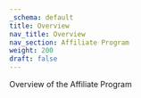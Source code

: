 ```yaml
---
_schema: default
title: Overview
nav_title: Overview
nav_section: Affiliate Program
weight: 200
draft: false
---
```

Overview of the Affiliate Program